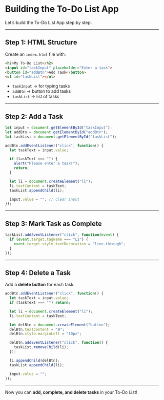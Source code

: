 # Building the To-Do List App

Let’s build the To-Do List App step by step.

---

## Step 1: HTML Structure
Create an `index.html` file with:

```html
<h2>My To-Do List</h2>
<input id="taskInput" placeholder="Enter a task">
<button id="addBtn">Add Task</button>
<ul id="taskList"></ul>
````

* `taskInput` → for typing tasks
* `addBtn` → button to add tasks
* `taskList` → list of tasks

---

## Step 2: Add a Task

```js
let input = document.getElementById("taskInput");
let addBtn = document.getElementById("addBtn");
let taskList = document.getElementById("taskList");

addBtn.addEventListener("click", function() {
  let taskText = input.value;

  if (taskText === "") {
    alert("Please enter a task!");
    return;
  }

  let li = document.createElement("li");
  li.textContent = taskText;
  taskList.appendChild(li);

  input.value = ""; // clear input
});
```

---

## Step 3: Mark Task as Complete

```js
taskList.addEventListener("click", function(event) {
  if (event.target.tagName === "LI") {
    event.target.style.textDecoration = "line-through";
  }
});
```

---

## Step 4: Delete a Task

Add a **delete button** for each task:

```js
addBtn.addEventListener("click", function() {
  let taskText = input.value;
  if (taskText === "") return;

  let li = document.createElement("li");
  li.textContent = taskText;

  let delBtn = document.createElement("button");
  delBtn.textContent = "❌";
  delBtn.style.marginLeft = "10px";

  delBtn.addEventListener("click", function() {
    taskList.removeChild(li);
  });

  li.appendChild(delBtn);
  taskList.appendChild(li);

  input.value = "";
});
```

---

Now you can **add, complete, and delete tasks** in your To-Do List!
